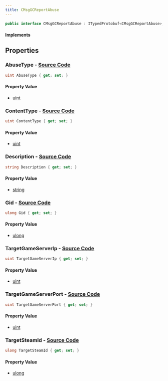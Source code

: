 ```yaml
---
title: CMsgGCReportAbuse
---
```


```csharp
public interface CMsgGCReportAbuse : ITypedProtobuf<CMsgGCReportAbuse>, INativeHandle
```

#### Implements

## Properties

### **AbuseType** - [Source Code](https://github.com/swiftly-solution/swiftlys2/blob/main/managed/src/SwiftlyS2.Generated/Protobufs/Interfaces/CMsgGCReportAbuse.cs#L22)

```csharp
uint AbuseType { get; set; }
```

#### Property Value

- [uint](https://learn.microsoft.com/dotnet/api/system.uint32)

### **ContentType** - [Source Code](https://github.com/swiftly-solution/swiftlys2/blob/main/managed/src/SwiftlyS2.Generated/Protobufs/Interfaces/CMsgGCReportAbuse.cs#L25)

```csharp
uint ContentType { get; set; }
```

#### Property Value

- [uint](https://learn.microsoft.com/dotnet/api/system.uint32)

### **Description** - [Source Code](https://github.com/swiftly-solution/swiftlys2/blob/main/managed/src/SwiftlyS2.Generated/Protobufs/Interfaces/CMsgGCReportAbuse.cs#L16)

```csharp
string Description { get; set; }
```

#### Property Value

- [string](https://learn.microsoft.com/dotnet/api/system.string)

### **Gid** - [Source Code](https://github.com/swiftly-solution/swiftlys2/blob/main/managed/src/SwiftlyS2.Generated/Protobufs/Interfaces/CMsgGCReportAbuse.cs#L19)

```csharp
ulong Gid { get; set; }
```

#### Property Value

- [ulong](https://learn.microsoft.com/dotnet/api/system.uint64)

### **TargetGameServerIp** - [Source Code](https://github.com/swiftly-solution/swiftlys2/blob/main/managed/src/SwiftlyS2.Generated/Protobufs/Interfaces/CMsgGCReportAbuse.cs#L28)

```csharp
uint TargetGameServerIp { get; set; }
```

#### Property Value

- [uint](https://learn.microsoft.com/dotnet/api/system.uint32)

### **TargetGameServerPort** - [Source Code](https://github.com/swiftly-solution/swiftlys2/blob/main/managed/src/SwiftlyS2.Generated/Protobufs/Interfaces/CMsgGCReportAbuse.cs#L31)

```csharp
uint TargetGameServerPort { get; set; }
```

#### Property Value

- [uint](https://learn.microsoft.com/dotnet/api/system.uint32)

### **TargetSteamId** - [Source Code](https://github.com/swiftly-solution/swiftlys2/blob/main/managed/src/SwiftlyS2.Generated/Protobufs/Interfaces/CMsgGCReportAbuse.cs#L13)

```csharp
ulong TargetSteamId { get; set; }
```

#### Property Value

- [ulong](https://learn.microsoft.com/dotnet/api/system.uint64)

